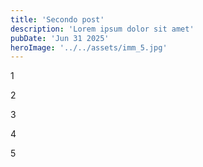 ```yaml
---
title: 'Secondo post'
description: 'Lorem ipsum dolor sit amet'
pubDate: 'Jun 31 2025'
heroImage: '../../assets/imm_5.jpg'
---
```


1

2

3

4

5